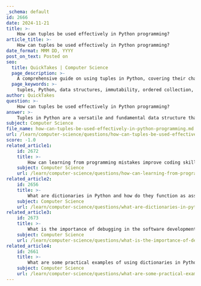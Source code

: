 ```yaml
---
_schema: default
id: 2666
date: 2024-11-21
title: >-
    How can tuples be used effectively in Python programming?
article_title: >-
    How can tuples be used effectively in Python programming?
date_format: MMM DD, YYYY
post_on_text: Posted on
seo:
  title: QuickTakes | Computer Science
  page_description: >-
    A comprehensive guide on using tuples in Python, covering their characteristics, benefits, best practices, and example use cases for effective programming.
  page_keywords: >-
    tuples, Python, data structures, immutability, ordered collection, efficient memory usage, programming scenarios, function arguments, named tuples, use cases, fixed collections, database records, coordinates, hashable, function returns, value unpacking
author: QuickTakes
question: >-
    How can tuples be used effectively in Python programming?
answer: >-
    Tuples in Python are a versatile and fundamental data structure that can be used effectively in various programming scenarios. Here’s a comprehensive overview of how to use tuples effectively in Python programming:\n\n### What are Tuples?\nA tuple is an immutable, ordered collection of items. This means that once a tuple is created, its elements cannot be changed, added, or removed. Tuples are defined by enclosing elements in parentheses, for example:\n```python\nmy_tuple = (1, 2, 3, "hello")\n```\n\n### Characteristics of Tuples\n1. **Immutability**: The primary characteristic of tuples is their immutability. This makes them stable and reliable data structures, as their contents cannot be altered after creation.\n2. **Ordered**: Tuples maintain the order of elements, allowing for predictable access to items.\n3. **Heterogeneous Data Types**: Tuples can store items of different data types, including integers, strings, and even other tuples.\n\n### Benefits of Using Tuples\n- **Memory Efficiency**: Tuples are generally more memory-efficient than lists, making them a better choice for storing large amounts of data that do not need to change.\n- **Hashable**: Because they are immutable, tuples can be used as keys in dictionaries, unlike lists.\n- **Function Arguments**: Tuples can be used to pass multiple arguments to functions, making them useful for returning multiple values from a function.\n\n### When to Use Tuples\nTuples are ideal in the following scenarios:\n- When you want to ensure that the data remains constant throughout the program.\n- When you need to use a collection of items as a dictionary key.\n- When you want to return multiple values from a function.\n\n### Creating and Accessing Tuples\nYou can create a tuple by placing a sequence of values separated by commas, optionally using parentheses:\n```python\n# Creating a tuple\ncoordinates = (10, 20)\n\n# Accessing elements\nx = coordinates[0]  # 10\ny = coordinates[1]  # 20\n```\n\n### Best Practices\n1. **Use Tuples for Fixed Collections**: When you have a collection of items that should not change, prefer tuples over lists.\n2. **Use Named Tuples for Clarity**: For more complex data structures, consider using `collections.namedtuple` to create tuple subclasses with named fields, improving code readability.\n3. **Avoid Unpacking Errors**: When unpacking tuples, ensure that the number of variables matches the number of elements in the tuple to avoid `ValueError`.\n\n### Example Use Cases\n- **Storing Coordinates**: Tuples can represent points in a 2D space:\n  ```python\n  point = (3, 4)\n  ```\n- **Database Records**: Tuples can represent records in a database, such as a user profile:\n  ```python\n  user_profile = ("Alice", 30, "Engineer")\n  ```\n- **Function Returns**: Functions can return multiple values as a tuple:\n  ```python\n  def get_user_info():\n      return ("Bob", 25)\n\n  name, age = get_user_info()\n  ```\n\nIn conclusion, mastering the use of tuples is essential for any Python developer. Their immutability, ordered nature, and efficient memory usage make them suitable for a variety of programming tasks. By understanding when and how to use tuples effectively, you can write cleaner, more efficient, and reliable Python code.
subject: Computer Science
file_name: how-can-tuples-be-used-effectively-in-python-programming.md
url: /learn/computer-science/questions/how-can-tuples-be-used-effectively-in-python-programming
score: -1.0
related_article1:
    id: 2672
    title: >-
        How can learning from programming mistakes improve coding skills?
    subject: Computer Science
    url: /learn/computer-science/questions/how-can-learning-from-programming-mistakes-improve-coding-skills
related_article2:
    id: 2656
    title: >-
        What are dictionaries in Python and how do they function as associative collections?
    subject: Computer Science
    url: /learn/computer-science/questions/what-are-dictionaries-in-python-and-how-do-they-function-as-associative-collections
related_article3:
    id: 2673
    title: >-
        What is the importance of debugging in the software development process?
    subject: Computer Science
    url: /learn/computer-science/questions/what-is-the-importance-of-debugging-in-the-software-development-process
related_article4:
    id: 2661
    title: >-
        What are some practical examples of using dictionaries in Python?
    subject: Computer Science
    url: /learn/computer-science/questions/what-are-some-practical-examples-of-using-dictionaries-in-python
---
```


&nbsp;